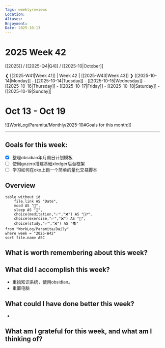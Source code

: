 ```yaml
---
Tags: weeklyreviews
Location:
Aliases:
Enjoyment:
Date: 2025-10-13
---
```

# 2025 Week 42
[[2025]] / [[2025-Q4|Q4]] / [[2025-10|October]]

❮ [[2025-W41|Week 41]] | Week 42 | [[2025-W43|Week 43]] ❯
[[2025-10-14|Monday]] - [[2025-10-14|Tuesday]] - [[2025-10-15|Wednesday]] - [[2025-10-16|Thursday]] - [[2025-10-17|Friday]] - [[2025-10-18|Saturday]] - [[2025-10-19|Sunday]]
# Oct 13 - Oct 19 

![[WorkLog/Paramita/Monthly/2025-10#Goals for this month:]]


---
## Goals for this week:
- [x] 整理obsidian年月周日计划模板
- [ ] 使用gozero搭建基础xledger后台框架
- [ ] 学习如何在okx上跑一个简单的量化交易脚本 

## Overview
```dataview
table without id
	file.link AS "Date",
	mood AS "🌄",
	sleep AS "🛌",
	choice(meditation,"✅","❌") AS "🧘‍♂️",
	choice(exercise,"✅","❌") AS "💪",
	choice(study,"✅","❌") AS "📚"
from "WorkLog/Paramita/Daily"
where week = "2025-W42"
sort file.name ASC
```

## What is worth remembering about this week?


## What did I accomplish this week?
- 重拾知识系统，使用obsidian。
- 重置电脑

## What could I have done better this week?
- 

## What am I grateful for this week, and what am I thinking of?






